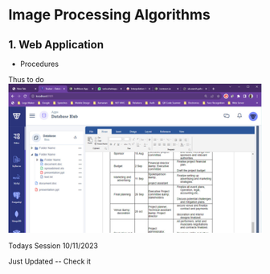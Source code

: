 # Image Processing Algorithms
## 1. Web Application 

* Procedures 

Thus to do
![img](images/img.jpg)

Todays Session 10/11/2023

Just Updated
 -- Check it 


